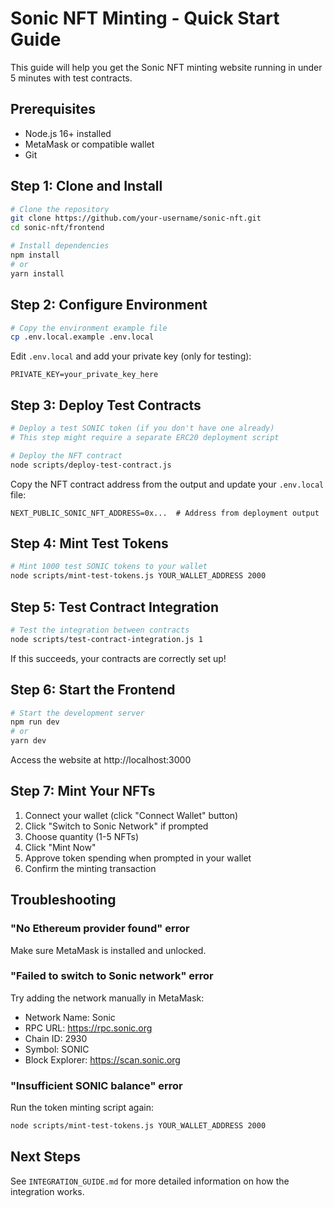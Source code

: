 # Sonic NFT Minting - Quick Start Guide

This guide will help you get the Sonic NFT minting website running in under 5 minutes with test contracts.

## Prerequisites

- Node.js 16+ installed
- MetaMask or compatible wallet
- Git

## Step 1: Clone and Install

```bash
# Clone the repository
git clone https://github.com/your-username/sonic-nft.git
cd sonic-nft/frontend

# Install dependencies
npm install
# or
yarn install
```

## Step 2: Configure Environment

```bash
# Copy the environment example file
cp .env.local.example .env.local
```

Edit `.env.local` and add your private key (only for testing):

```
PRIVATE_KEY=your_private_key_here
```

## Step 3: Deploy Test Contracts

```bash
# Deploy a test SONIC token (if you don't have one already)
# This step might require a separate ERC20 deployment script

# Deploy the NFT contract
node scripts/deploy-test-contract.js
```

Copy the NFT contract address from the output and update your `.env.local` file:

```
NEXT_PUBLIC_SONIC_NFT_ADDRESS=0x...  # Address from deployment output
```

## Step 4: Mint Test Tokens

```bash
# Mint 1000 test SONIC tokens to your wallet
node scripts/mint-test-tokens.js YOUR_WALLET_ADDRESS 2000
```

## Step 5: Test Contract Integration

```bash
# Test the integration between contracts
node scripts/test-contract-integration.js 1
```

If this succeeds, your contracts are correctly set up!

## Step 6: Start the Frontend

```bash
# Start the development server
npm run dev
# or
yarn dev
```

Access the website at http://localhost:3000

## Step 7: Mint Your NFTs

1. Connect your wallet (click "Connect Wallet" button)
2. Click "Switch to Sonic Network" if prompted
3. Choose quantity (1-5 NFTs)
4. Click "Mint Now"
5. Approve token spending when prompted in your wallet
6. Confirm the minting transaction

## Troubleshooting

### "No Ethereum provider found" error

Make sure MetaMask is installed and unlocked.

### "Failed to switch to Sonic network" error

Try adding the network manually in MetaMask:
- Network Name: Sonic
- RPC URL: https://rpc.sonic.org
- Chain ID: 2930
- Symbol: SONIC
- Block Explorer: https://scan.sonic.org

### "Insufficient SONIC balance" error

Run the token minting script again:
```bash
node scripts/mint-test-tokens.js YOUR_WALLET_ADDRESS 2000
```

## Next Steps

See `INTEGRATION_GUIDE.md` for more detailed information on how the integration works. 